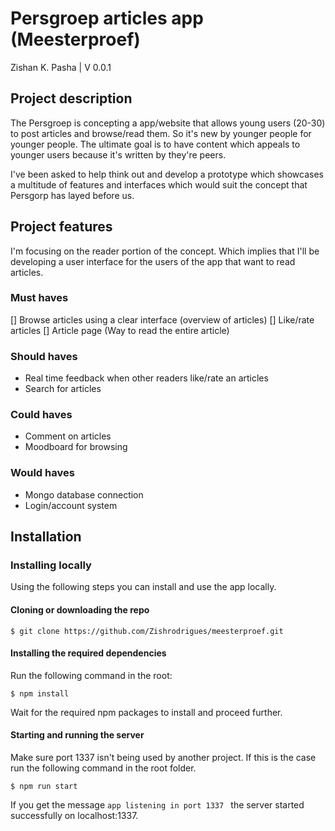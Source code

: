 # Persgroep articles app (Meesterproef)

Zishan K. Pasha | V 0.0.1

## Project description

The Persgroep is concepting a app/website that allows young users (20-30) to post articles and browse/read them. So it's new by younger people for younger people. The ultimate goal is to have content which appeals to younger users because it's written by they're peers.

I've been asked to help think out and develop a prototype which showcases a multitude of features and interfaces which would suit the concept that Persgorp has layed before us.

## Project features

I'm focusing on the reader portion of the concept. Which implies that I'll be developing a user interface for the users of the app that want to read articles.

### Must haves

[] Browse articles using a clear interface (overview of articles)
[] Like/rate articles
[] Article page (Way to read the entire article)

### Should haves

* Real time feedback when other readers like/rate an articles
* Search for articles

### Could haves

* Comment on articles
* Moodboard for browsing

### Would haves

* Mongo database connection
* Login/account system

## Installation
### Installing locally

Using the following steps you can install and use the app locally.

#### Cloning or downloading the repo

```
$ git clone https://github.com/Zishrodrigues/meesterproef.git
```
#### Installing the required dependencies
Run the following command in the root:
```
$ npm install
```
Wait for the required npm packages to install and proceed further.

#### Starting and running the server
Make sure port 1337 isn't being used by another project. If this is the case run the following command in the root folder.
```
$ npm run start
```
If you get the message ```app listening in port 1337 ``` the server started successfully on localhost:1337.

